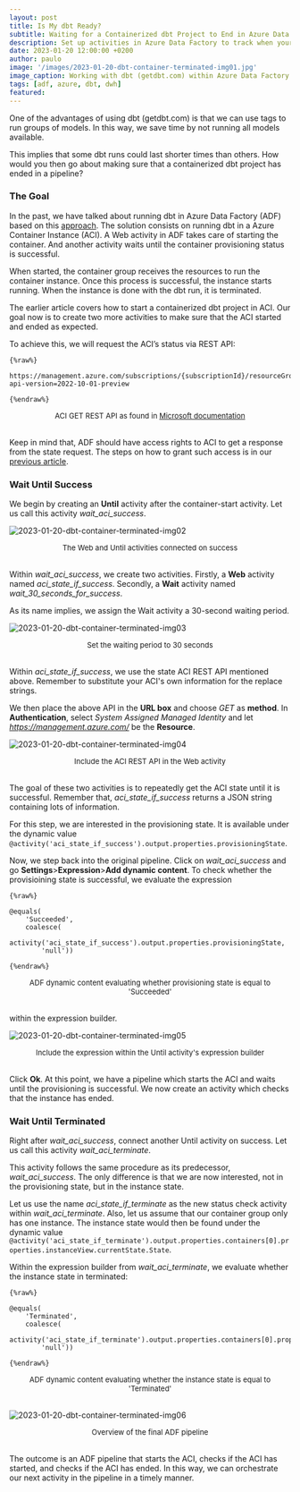 ```yaml
---
layout: post
title: Is My dbt Ready?
subtitle: Waiting for a Containerized dbt Project to End in Azure Data Factory 
description: Set up activities in Azure Data Factory to track when your containerized dbt project has finished running
date: 2023-01-20 12:00:00 +0200
author: paulo
image: '/images/2023-01-20-dbt-container-terminated-img01.jpg'
image_caption: Working with dbt (getdbt.com) within Azure Data Factory
tags: [adf, azure, dbt, dwh]
featured: 
---
```


One of the advantages of using dbt (getdbt.com) is that we can use tags to run groups of models. In this way, we save time by not running all models available. 

This implies that some dbt runs could last shorter times than others. How would you then go about making sure that a containerized dbt project has ended in a pipeline? 

### The Goal

In the past, we have talked about running dbt in Azure Data Factory (ADF) based on this [approach](https://medium.com/@guangx/run-dbt-in-azure-data-factory-a-clean-solution-for-azure-cloud-edddf0c85849). The solution consists on running dbt in a Azure Container Instance (ACI). A Web activity in ADF takes care of starting the container. And another activity waits until the container provisioning status is successful. 

When started, the container group receives the resources to run the container instance. Once this process is successful, the instance starts running. When the instance is done with the dbt run, it is terminated.

The earlier article covers how to start a containerized dbt project in ACI. Our goal now is to create two more activities to make sure that the ACI started and ended as expected. 

To achieve this, we will request the ACI’s status via REST API: 

    {%raw%}

    https://management.azure.com/subscriptions/{subscriptionId}/resourceGroups/{resourceGroupName}/providers/Microsoft.ContainerInstance/containerGroups/{containerGroupName}?api-version=2022-10-01-preview

    {%endraw%}
<font size="-1"><center><span> ACI GET REST API as found in <a href="https://learn.microsoft.com/en-us/rest/api/container-instances/container-groups/get?tabs=HTTP">Microsoft documentation</a></span></center></font>
<br>

Keep in mind that, ADF should have access rights to ACI to get a response from the state request. The steps on how to grant such access is in our [previous article](https://paulomoralescastillo.com/blog/2023/01/05/pulling-logs-aci.html).


### Wait Until Success

We begin by creating an **Until** activity after the container-start activity. Let us call this activity *wait_aci_success*. 

![2023-01-20-dbt-container-terminated-img02](/images/2023-01-20-dbt-container-terminated-img02.jpg)
<font size="-1"><center><span> The Web and Until activities connected on success </span></center></font>
<br>

Within *wait_aci_success*, we create two activities. Firstly, a **Web** activity named *aci_state_if_success*. Secondly, a **Wait** activity named *wait_30_seconds_for_success*. 

As its name implies, we assign the Wait activity a 30-second waiting period.

![2023-01-20-dbt-container-terminated-img03](/images/2023-01-20-dbt-container-terminated-img03.jpg)
<font size="-1"><center><span> Set the waiting period to 30 seconds </span></center></font>
<br>

Within *aci_state_if_success*, we use the state ACI REST API mentioned above. Remember to substitute your ACI's own information for the replace strings.

We then place the above API in the **URL box** and choose *GET* as **method**. In **Authentication**, select *System Assigned Managed Identity* and let *https://management.azure.com/* be the **Resource**. 

![2023-01-20-dbt-container-terminated-img04](/images/2023-01-20-dbt-container-terminated-img04.jpg)
<font size="-1"><center><span> Include the ACI REST API in the Web activity </span></center></font>
<br>

The goal of these two activities is to repeatedly get the ACI state until it is successful. Remember that, *aci_state_if_success* returns a JSON string containing lots of information. 

For this step, we are interested in the provisioning state. It is available under the dynamic value `@activity('aci_state_if_success').output.properties.provisioningState`.

Now, we step back into the original pipeline. Click on *wait_aci_success* and go **Settings**>**Expression**>**Add dynamic content**. To check whether the provisioining state is successful, we evaluate the expression 

    {%raw%}

    @equals(
        'Succeeded', 
        coalesce(
            activity('aci_state_if_success').output.properties.provisioningState, 
            'null'))

    {%endraw%}
<font size="-1"><center><span> ADF dynamic content evaluating whether provisioning state is equal to 'Succeeded' </span></center></font>
<br>

within the expression builder.


![2023-01-20-dbt-container-terminated-img05](/images/2023-01-20-dbt-container-terminated-img05.jpg)
<font size="-1"><center><span> Include the expression within the Until activity's expression builder  </span></center></font>
<br>

Click **Ok**. At this point, we have a pipeline which starts the ACI and waits until the provisioning is successful. We now create an activity which checks that the instance has ended. 

### Wait Until Terminated

Right after *wait_aci_success*, connect another Until activity on success. Let us call this activity *wait_aci_terminate*.

This activity follows the same procedure as its predecessor, *wait_aci_success*. The only difference is that we are now interested, not in the provisioning state, but in the instance state. 

Let us use the name *aci_state_if_terminate* as the new status check activity within *wait_aci_terminate*. Also, let us assume that our container group only has one instance. The instance state would then be found under the dynamic value `@activity('aci_state_if_terminate').output.properties.containers[0].properties.instanceView.currentState.State`.

Within the expression builder from *wait_aci_terminate*, we evaluate whether the instance state in terminated:

    {%raw%}

    @equals(
        'Terminated', 
        coalesce(
            activity('aci_state_if_terminate').output.properties.containers[0].properties.instanceView.currentState.State, 
            'null'))

    {%endraw%}
<font size="-1"><center><span> ADF dynamic content evaluating whether the instance state is equal to 'Terminated' </span></center></font>
<br>

![2023-01-20-dbt-container-terminated-img06](/images/2023-01-20-dbt-container-terminated-img06.jpg)
<font size="-1"><center><span> Overview of the final ADF pipeline </span></center></font>
<br>

The outcome is an ADF pipeline that starts the ACI, checks if the ACI has started, and checks if the ACI has ended. In this way, we can orchestrate our next activity in the pipeline in a timely manner. 
